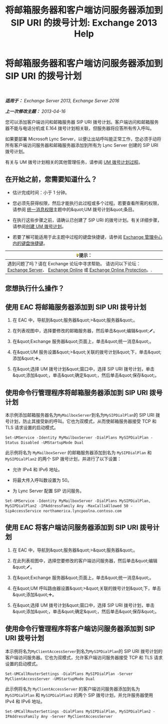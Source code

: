 ﻿---
title: '将邮箱服务器和客户端访问服务器添加到 SIP URI 的拨号计划: Exchange 2013 Help'
TOCTitle: 将邮箱服务器和客户端访问服务器添加到 SIP URI 的拨号计划
ms:assetid: 17fed308-ff0d-4e61-b9f9-e6680b6eccaa
ms:mtpsurl: https://technet.microsoft.com/zh-cn/library/Aa996399(v=EXCHG.150)
ms:contentKeyID: 52061483
ms.date: 05/21/2018
mtps_version: v=EXCHG.150
ms.translationtype: MT
---

# 将邮箱服务器和客户端访问服务器添加到 SIP URI 的拨号计划

 

_**适用于：** Exchange Server 2013, Exchange Server 2016_

_**上一次修改主题：** 2013-04-16_

您可以添加客户端访问和邮箱服务器 SIP URI 拨号计划。客户端访问和邮箱服务器不能与电话分机或 E.164 拨号计划相关联，但服务器将应答所有传入呼叫。

如果要部署 Microsoft Lync Server，以便让出站呼叫能正常工作，您必须手动将所有客户端访问服务器和邮箱服务器添加到所有为 Lync Server 创建的 SIP URI 拨号计划。

有关与 UM 拨号计划相关的其他管理任务，请参阅 [UM 拨号计划过程](um-dial-plan-procedures-exchange-2013-help.md)。

## 在开始之前，您需要知道什么？

  - 估计完成时间：小于 1 分钟。

  - 您必须先获得权限，然后才能执行此过程或多个过程。若要查看所需的权限，请参阅 [统一消息权限](unified-messaging-permissions-exchange-2013-help.md)主题中的\&quot;UM 拨号计划\&quot;条目。

  - 在执行这些步骤之前，请确认已创建了 SIP URI 的拨号计划。有关详细步骤，请参阅[创建 UM 拨号计划](create-a-um-dial-plan-exchange-2013-help.md)。

  - 若要了解可能适用于此主题中过程的键盘快捷键，请参阅 [Exchange 管理中心内的键盘快捷键](keyboard-shortcuts-in-the-exchange-admin-center-exchange-online-protection-help.md)。

<table>
<thead>
<tr class="header">
<th><img src="images/Bb124558.tip(EXCHG.150).gif" title="提示" alt="提示" />提示：</th>
</tr>
</thead>
<tbody>
<tr class="odd">
<td>遇到问题了吗？请在 Exchange 论坛中寻求帮助。 请访问以下论坛：<a href="https://go.microsoft.com/fwlink/p/?linkid=60612">Exchange Server</a>、 <a href="https://go.microsoft.com/fwlink/p/?linkid=267542">Exchange Online</a> 或 <a href="https://go.microsoft.com/fwlink/p/?linkid=285351">Exchange Online Protection</a>。.</td>
</tr>
</tbody>
</table>


## 您想执行什么操作？

## 使用 EAC 将邮箱服务器添加到 SIP URI 拨号计划

1.  在 EAC 中，导航到\&quot;服务器\&quot;\>\&quot;服务器\&quot;。

2.  在列表视图中，选择要修改的邮箱服务器，然后单击\&quot;编辑\&quot;![编辑图标](images/Bb124582.6f53ccb2-1f13-4c02-bea0-30690e6ea71d(EXCHG.150).gif "编辑图标")。

3.  在\&quot;Exchange 服务器\&quot;页面上，单击\&quot;统一消息\&quot;。

4.  在\&quot;UM 服务设置\&quot;\>\&quot;关联的拨号计划\&quot;下，单击\&quot;添加\&quot;![添加图标](images/JJ218640.c1e75329-d6d7-4073-a27d-498590bbb558(EXCHG.150).gif "添加图标")。

5.  在\&quot;选择 UM 拨号计划\&quot;窗口中，选择 SIP URI 拨号计划，单击\&quot;添加\&quot;，单击\&quot;确定\&quot;，然后单击\&quot;保存\&quot;。

## 使用命令行管理程序将邮箱服务器添加到 SIP URI 拨号计划

本示例添加邮箱服务器名为`MyMailboxServer`到名为`MySIPDialPlan`的 SIP URI 拨号计划，防止其接受新的呼叫。它也为双模式，从而使邮箱服务器接受 TCP 和 TLS 请求设置的启动模式。

    Set-UMService -Identity MyMailboxServer -DialPlans MySIPDialPlan -Status Disabled -UMStartupMode Dual

此示例将名为 `MyMailboxServer` 的邮箱服务器添加到名为 `MySIPDialPlan` 和 `MySIPDialPlan2` 的两个 SIP 拨号计划，并进行了以下设置：

  - 允许 IPv4 和 IPv6 地址。

  - 将最大传入呼叫数设置为 50。

  - 为 Lync Server 配置 SIP 访问服务。

<!-- end list -->

    Set-UMService -Identity MyMailboxServer -DialPlans MySIPDialPlan, MySIPDialPlan2 -IPAddressFamily Any -MaxCallsAllowed 50 -SipAccessService northamerica.lyncpoolna.contoso.com

## 使用 EAC 将客户端访问服务器添加到 SIP URI 拨号计划

1.  在 EAC 中，导航到\&quot;服务器\&quot;\>\&quot;服务器\&quot;。

2.  在此列表视图中，选择您要修改的客户端访问服务器，然后单击\&quot;编辑\&quot;![编辑图标](images/Bb124582.6f53ccb2-1f13-4c02-bea0-30690e6ea71d(EXCHG.150).gif "编辑图标")。

3.  在\&quot;Exchange 服务器\&quot;页面上，单击\&quot;统一消息\&quot;。

4.  在\&quot;UM 呼叫路由器设置\&quot;\>\&quot;关联的拨号计划\&quot;下，单击\&quot;添加\&quot;![添加图标](images/JJ218640.c1e75329-d6d7-4073-a27d-498590bbb558(EXCHG.150).gif "添加图标")。

5.  在\&quot;选择 UM 拨号计划\&quot;窗口中，选择 SIP URI 拨号计划，单击\&quot;添加\&quot;，单击\&quot;确定\&quot;，然后单击\&quot;保存\&quot;。

## 使用命令行管理程序将客户端访问服务器添加到 SIP URI 拨号计划

本示例将名为`MyClientAccessServer`到名为`MySIPDialPlan`的 SIP URI 拨号计划的客户端访问服务器。它也为双模式，允许客户端访问服务器接受 TCP 和 TLS 请求设置的启动模式。

    Set-UMCallRouterSettings -DialPlans MySIPDialPlan -Server MyClientAccessServer -UMStartupMode Dual

此示例将名为 `MyClientAccessServer` 的客户端访问服务器添加到名为 `MySIPDialPlan` 和 `MySIPDialPlan2` 的两个 SIP 拨号计划，并允许服务器使用 IPv4 和 IPv6 地址。

    Set-UMCallRouterSettings -DialPlans MySIPDialPlan, MySIPDialPlan2 -IPAddressFamily Any -Server MyClientAccessServer

